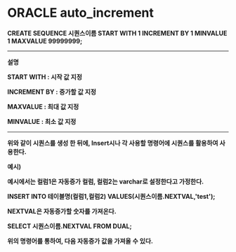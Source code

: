 # ORACLE auto_increment

**CREATE SEQUENCE 시퀀스이름 START WITH 1 INCREMENT BY 1 MINVALUE 1 MAXVALUE 99999999;**

****

**설명**

**START WITH : 시작 값 지정**

**INCREMENT BY : 증가할 값 지정**

**MAXVALUE : 최대 값 지정**

**MINVALUE : 최소 값 지정**

**** 

**위와 같이 시퀀스를 생성 한 뒤에, Insert시나 각 사용할 명령어에 시퀀스를 활용하여 사용한다.**



**예시)**

**예시에서는 컬럼1은 자동증가 컬럼, 컬럼2는 varchar로 설정한다고 가정한다.**

**INSERT INTO 테이블명(컬럼1,컬럼2) VALUES(시퀀스이름.NEXTVAL,'test');**

**NEXTVAL은 자동증가할 숫자를 가져온다.**



**SELECT 시퀀스이름.NEXTVAL FROM DUAL;**

**위의 명령어를 통하여, 다음 자동증가 값을 가져올 수 있다.**